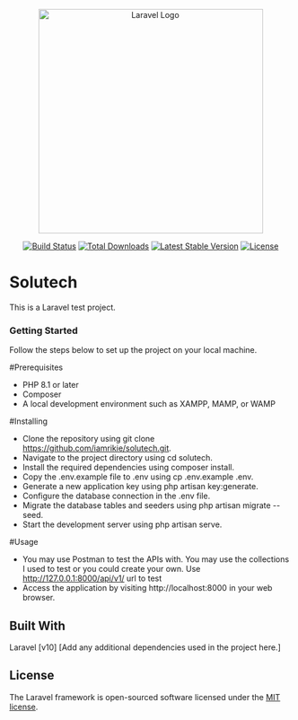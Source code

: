 <p align="center"><a href="https://laravel.com" target="_blank"><img src="https://raw.githubusercontent.com/laravel/art/master/logo-lockup/5%20SVG/2%20CMYK/1%20Full%20Color/laravel-logolockup-cmyk-red.svg" width="400" alt="Laravel Logo"></a></p>

<p align="center">
<a href="https://github.com/laravel/framework/actions"><img src="https://github.com/laravel/framework/workflows/tests/badge.svg" alt="Build Status"></a>
<a href="https://packagist.org/packages/laravel/framework"><img src="https://img.shields.io/packagist/dt/laravel/framework" alt="Total Downloads"></a>
<a href="https://packagist.org/packages/laravel/framework"><img src="https://img.shields.io/packagist/v/laravel/framework" alt="Latest Stable Version"></a>
<a href="https://packagist.org/packages/laravel/framework"><img src="https://img.shields.io/packagist/l/laravel/framework" alt="License"></a>
</p>






# Solutech
This is a Laravel test project.

### Getting Started
Follow the steps below to set up the project on your local machine.

#Prerequisites
- PHP 8.1 or later
- Composer
- A local development environment such as XAMPP, MAMP, or WAMP

#Installing
- Clone the repository using git clone https://github.com/iamrikie/solutech.git.
- Navigate to the project directory using cd solutech.
- Install the required dependencies using composer install.
- Copy the .env.example file to .env using cp .env.example .env.
- Generate a new application key using php artisan key:generate.
- Configure the database connection in the .env file.
- Migrate the database tables and seeders using php artisan migrate --seed.
- Start the development server using php artisan serve.

#Usage
- You may use Postman to test the APIs with. You may use the collections I used to test or you could create your own. Use http://127.0.0.1:8000/api/v1/  url to test
- Access the application by visiting http://localhost:8000 in your web browser.



## Built With
Laravel [v10]
[Add any additional dependencies used in the project here.]

## License

The Laravel framework is open-sourced software licensed under the [MIT license](https://opensource.org/licenses/MIT).
